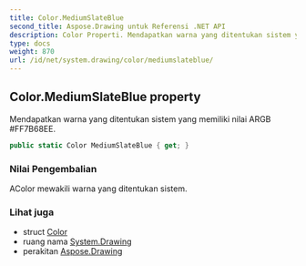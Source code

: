 ```yaml
---
title: Color.MediumSlateBlue
second_title: Aspose.Drawing untuk Referensi .NET API
description: Color Properti. Mendapatkan warna yang ditentukan sistem yang memiliki nilai ARGB FF7B68EE.
type: docs
weight: 870
url: /id/net/system.drawing/color/mediumslateblue/
---
```

## Color.MediumSlateBlue property

Mendapatkan warna yang ditentukan sistem yang memiliki nilai ARGB #FF7B68EE.

```csharp
public static Color MediumSlateBlue { get; }
```

### Nilai Pengembalian

AColor mewakili warna yang ditentukan sistem.

### Lihat juga

* struct [Color](../)
* ruang nama [System.Drawing](../../color/)
* perakitan [Aspose.Drawing](../../../)


